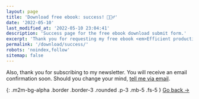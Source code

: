 ```yaml
---
layout: page
title: 'Download free ebook: success! 🏃🏻‍♂️'
date: '2022-05-10'
last_modified_at: '2022-05-10 23:04:41'
description: 'Success page for the free ebook download submit form.'
excerpt: 'Thank you for requesting my free ebook <em>Efficient productivity for music professionals</em>. Soon, you will receive the link in your inbox.'
permalink: '/download/success/'
robots: 'noindex,follow'
sitemap: false
---
```

Also, thank you for subscribing to my newsletter. You will receive an email confirmation soon. Should you change your mind, [tell me via email](mailto:contact@minutestomidnight.co.uk).

{: .m2m-bg-alpha .border .border-3 .rounded .p-3 .mb-5 .fs-5 }
[Go back →](/work/)